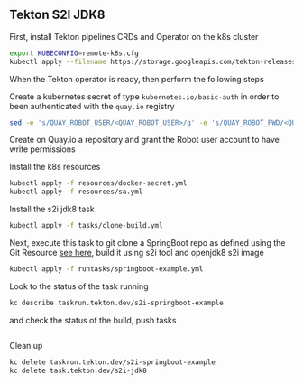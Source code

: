 ## Tekton S2I JDK8

First, install Tekton pipelines CRDs and Operator on the k8s cluster

```bash
export KUBECONFIG=remote-k8s.cfg
kubectl apply --filename https://storage.googleapis.com/tekton-releases/latest/release.yaml
```

When the Tekton operator is ready, then perform the following steps

Create a kubernetes secret of type `kubernetes.io/basic-auth` in order to been authenticated with the `quay.io` registry

```bash
sed -e 's/QUAY_ROBOT_USER/<QUAY_ROBOT_USER>/g' -e 's/QUAY_ROBOT_PWD/<QUAY_ROBOT_PWD>/g' resources/docker-secret.yml.tmpl > resources/docker-secret.yml
```

Create on Quay.io a repository and grant the Robot user account to have write permissions

Install the k8s resources
```bash
kubectl apply -f resources/docker-secret.yml
kubectl apply -f resources/sa.yml
```

Install the s2i jdk8 task

```bash
kubectl apply -f tasks/clone-build.yml
```

Next, execute this task to git clone a SpringBoot repo as defined using the Git Resource [see here](runtasks/springboot-example.yml), build it using s2i tool and openjdk8 s2i image

```bash
kubectl apply -f runtasks/springboot-example.yml
```

Look to the status of the task running
```bash
kc describe taskrun.tekton.dev/s2i-springboot-example 
```

and check the status of the build, push tasks

```bash

```

Clean up
```bash
kc delete taskrun.tekton.dev/s2i-springboot-example
kc delete task.tekton.dev/s2i-jdk8
```
